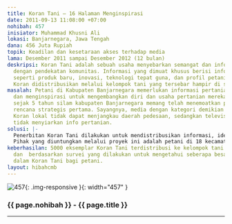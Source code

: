 ```yaml
---
title: Koran Tani – 16 Halaman Menginspirasi
date: 2011-09-13 11:08:00 +07:00
nohibah: 457
inisiator: Muhammad Khusni Ali
lokasi: Banjarnegara, Jawa Tengah
dana: 456 Juta Rupiah
topik: Keadilan dan kesetaraan akses terhadap media
lama: Desember 2011 sampai Desember 2012 (12 bulan)
deskripsi: Koran Tani adalah sebuah usaha menyebarkan semangat dan informasi bertani
  dengan pendekatan komunitas. Informasi yang dimuat khusus berisi informasi pertanian,
  seperti produk baru, inovasi, teknologi tepat guna, dan profil petani berprestasi.
  Koran didistribusikan melalui kelompok tani yang tersebar hampir di seluruh desa
masalah: Petani di Kabupaten Banjarnegara memerlukan informasi pertanian yang akurat
  dan menginspirasi untuk mengembangkan diri dan usaha pertanian mereka. Terlebih,
  sejak 5 tahun silam kabupaten Banjarnegara memang telah menemoatkan pertanian sebagai
  rencana strategis pertama. Sayangnya, media dengan kategori demikian belum ada.
  Koran lokal tidak dapat menjangkau daerah pedesaan, sedangkan televisi dan radio
  tidak menyiarkan info pertanian.
solusi: |-
  Penerbitan Koran Tani dilakukan untuk mendistribusikan informasi, ide, dan semangat petani Banjarnegara pada petani lainnya. Penerbitan berkala 2 minggu sekali akan membuat inovasi dan gagasan petani tersebar hingga lintas kecamatan. Secara psikologis, informasi tentang inovasi, produk baru, dan profil petani sukses akan memicu semangat berkarya sehingga produktifitas pertanian meningkat.
  Pihak yang diuntungkan melalui proyek ini adalah petani di 18 kecamatan di seluruh Banjarnegara. Pengetahuan mereka bertambah sehingga lebih produktif bertani. Jika dapat dijalankan, tentu saja, aktifitas ini akan sangat membantu kerja Dinas Pertanian setempat
keberhasilan: 5000 eksemplar Koran Tani terdistribusi ke kelompok tani di 253 desa
  dan  berdasarkan survei yang dilakukan untuk mengetahui seberapa besar manfaat informasi
  dalam Koran Tani bagi petani.
layout: hibahcmb
---
```


![457](/static/img/hibahcmb/457.png){: .img-responsive }{: width="457" }

### {{ page.nohibah }} - {{ page.title }}

---
